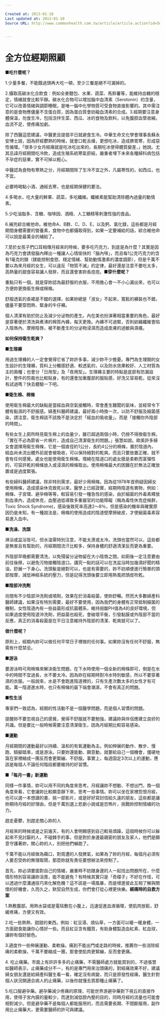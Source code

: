 ```yaml
---

Created at: 2013-01-10
Last updated at: 2013-01-10
Source URL: http://www.commonhealth.com.tw/article/article.action?id=5019736&page=5


---
```


# 全方位經期照顧


**■吃什麼呢？**

1.少量多餐，不能餓過頭再大吃一頓，至少三餐是絕不可漏掉的。

2.攝取高碳水化合飲食：例如全麥麵包、水果、蔬菜、馬鈴薯等，能維持血糖的穩定，情緒就會比較平靜。碳水化合物可以增加腦中血清素（Serotonin）的含量，它可以改善情緒與調節睡眠，是唯一腦中化學物質可受食物直接影響的。其中需注意的是食物應儘量不含蛋白質，因為蛋白質會妨礙血清素的合成。3.經期要注意身體保溫，勿食生冷，包括涼拌生菜、西瓜、冰的食物及飲料，以免腹腔血管收縮，血流不足，使疼痛加劇。

除了西醫這麼建議，中醫更且提倡平日就避食生冷。中華生命文化學會理事長蘇永安博士說，因為肝經鬱熱的時候，就會口乾舌燥，更想吃冰，造成脾胃寒，形成惡性循環。「很多少女月經痛就是吃冰吃出來的，長期吃冰使得體質變差，」她說。尤其忌諱月經期間吃冷飲，造成生殖系統寒氣瘀結，嚴重者埋下未來各種婦科病包括不孕症的惡果，實不可掉以輕心。

中醫認為食物有寒熱之分，月經期間除了生冷不宜之外，凡屬寒性的，如西瓜，也不宜。

必要時喝點小酒，通經去寒，也是經期保健的要法。

4.多喝水，吃大量的鮮果、蔬菜，多吃纖維。纖維素能幫助清除體內過量的動情素。

5.少吃油脂多、含糖、咖啡因、酒精、人工糖精等刺激性強的食品。

6.補充綜合維他命。維他命A、B群、C、D、E，以及鈣、氯化鎂，這些都是月經期間身體需要的營養素，食物中也都攝取得到，如果一定要補給的話，綜合維他命可以說是最萬全的補給了。

7.至於女孩子們口耳相傳月經來的時候，要多吃巧克力，到底是為什麼？其實是因為巧克力會誘發腦內釋出一種讓人心情愉快的「腦內啡」，而且每1公克巧克力約含有1毫克的鎂（鎂能控制食慾、穩定情緒、幫助動情激素的濃度調節），但是千萬不要以為來月經的女生，可以違反「物質不滅」的定律，最好還是注意不要吃太多，高熱量的甜食容易讓人發胖，而且還會害妳長痘痘。**■穿什麼呢？**

重點只有一個，就是穿妳認為最舒服的衣服，不用擔心會一不小心漏出來，也可以方便妳更換衛生棉或棉條。

舒服透氣的長裙是不錯的選擇，如果妳總是「淑女」不起來，寬鬆的褲裝也不錯，儘量不要穿悶熱、緊身的牛仔褲。

個人清潔有助於防止及減少分泌物的產生。內在美也扮演著相當重要的角色，最好是穿著便於清洗與煮沸的棉質內褲，每天更換。內褲不可過緊，否則紡織纖維會陷入陰唇內、摩擦陰唇，被不斷產生的分泌物浸濕而造成皮膚的過敏與濕癢。

**如何保持衛生乾爽？**

**■生理褲**

用過生理褲的人一定會覺得它省了妳許多事，減少妳不少擔憂。專門為生理期的女生設計的生理褲，質料上分觸感舒適、較透氣的，以及防水效果較好、人工材質為主的兩種；也會分「日用型」及「夜用型」。生理褲主要的特點是底部有防漏設計，整件的剪裁也比較貼身，有的還會加重腹部的服貼感，好洗又容易乾，從來沒有試過嗎？快去體驗一下吧。

**■衛生棉、棉條**

使用衛生棉最大的缺點是當經血與空氣接觸時，常會產生難聞的氣味，並經常令下體有黏濕的不舒服感。婦產科醫師建議，最好兩小時換一次，以防不舒服及細菌感染，請注意，衛生棉該不該換不是決定於「經血的吸收量」，而是「接觸你外陰部的時間」。

有些女生上廁所時見衛生棉上的血量少，雖已超過兩個小時，仍捨不得換衛生棉，「實在不必為節省一片棉片，造成自己清潔衛生的問題。」張慧如說。歐美許多婦女會選擇用衛生棉條，它是一個直徑約1公分，長約4公分的棉條，置於陰道內，經血尚未流出體外前就會被吸收，可以保持絕對的乾爽。而且只要放置正確，就不會有任何感覺。處女也能使用衛生棉條。環繞在陰道口的處女膜是柔軟而富彈性的，可容許乾的棉條放入或浸濕的棉條取出。使用棉條最大的困難在於無法正確放置或是過度緊張。

有些婦科醫師建議，除非特別需求，最好少用棉條。因為從1978年首例疑因婦女使用棉條，造成感染休克致死以來，醫學上已經證實，經期時陰道有異物，例如：棉條、子宮環、避孕棉等等，較容易引發一種急性的感染，由於細菌的外毒素釋放到血液內，造成休克，血壓過低導致多重器官的功能障礙（稱為毒性休克症候群，Toxic Shock Syndrome)，感染後致死率高達2～8％，但是感染的機率與確實原因仍是未知，有一種說法是，棉條的使用造成的陰道壁摩擦破皮，才使細菌毒素容易進入血中。

**■洗澡、洗頭**

淋浴或盆浴皆可。但水溫需特別注意，不能太燙或太冷。洗頭也當然可以，這些都是無害且有幫助的，月經期間流汗比較多，保持身體的舒適清潔反而更為重要。

外陰部早晚都需要清洗，以免殘留分泌物留在大小陰唇之間，如廁後一定注意要由前往後擦，以避免污物接觸陰道口。講究一點的話可以在洗盆浴時加幾滴好聞的精油，舒展一下身心。洗頭髮是絕對可以，也是有需要的，妳不妨順便進行簡單的頭部按摩，減低神經系統的壓力，但是記得洗頭後要立即用熱風把頭皮吹乾。

**■陰部沖洗劑**

坊間有不少陰部沖洗劑或噴劑，效果在於消毒殺菌，使妳舒暢。然而大多數婦產科醫師建議，如果沒有特別需要，最好不要使用，因為我們的身體有正常抵制細菌的機制，女性陰道內有一些益菌形成抗菌體系，維持弱酸PH值為4的良好環境，但如果過度使用陰道沖洗劑，把益菌也殺死，會破壞平衡，引發黏膜或外陰部不當的反應，真正的消毒殺菌是在平日注意維持外陰部的清潔、乾爽就可以了。

**做什麼呢？**

原則上，經期內妳可以做任何平常日子裡做的任何事。如果妳沒有任何不舒服，無需有什麼禁忌。

**■游泳**

要游泳時可用棉條來解決衛生問題，在下水時使用一個全新的棉條即可，倒是在水中的時間不宜過長，水不要太冷。因為妳在經期時對冷水特別敏感，所以不要穿著濕的衣服。一般說來，水是不會跑進陰道裡的，只有生產次數太多的女性才有可能。萬一陰道進水時，也只有棉條的最下端會潮濕，不會有真正的問題。

**■性生活**

專家們一致認為，經期的性活動不是一個醫學問題，而是個人習慣的問題。

提醒妳不要忽視自己的感覺，覺得不舒服就不要勉強，建議妳與伴侶應建立良好的共識。但是要比一般時候需要注意清潔衛生，因為月經期比較容易感染。

**■運動**

月經期間的運動最好以持續、溫和的有氧運動為主。例如伸展的動作、散步、慢跑、騎腳踏車，或是游泳。只要妳還能動、願意動，就要給自己一個機會，僵硬地窩在家裡縮成一團反而會更緊繃、不舒服。事實上，每週固定3次以上的運動，應該是每個人不論任何階段都要維持的好習慣。

**■「每月一書」新運動**

同樣一件事情，妳可以用不同的角度來思考。月經讓妳不想動、不想出門，換一個角度來看，它會讓妳比較願意靜下來，思考一些事情。妳可以坐在家裡怨恨月經，也可以選一本想讀的書、挑一部影片，或是好好寫封信給久違的朋友，這些都是讓妳期待月經的好理由，但是千萬別選上悲劇小說或是恐怖片，挑戰妳控制情緒的功力。

趕走憂鬱，別趕走關心妳的人

月經來的時候或是之前幾天，有的人會明顯感到自己較易煩躁，這個時候你可以躲起來不見討厭的人，不碰棘手的事，但是對於身邊最親密的朋友及家人，他們是願意守護著妳，關心妳的人，別把他們嚇跑了。

千萬不能以月經做為藉口，對周遭的人發脾氣，如果為了妳的月經，每個月必須有人要忍受妳的無理取鬧，那麼妳就有責任要想辦法來控制了。

首先，妳必須要面對自己的情緒，嚴重時不妨跟身邊的人一起找出問題所在，什麼情形特別容易讓妳沮喪，能不能避免？有時候其實只是「奇檬子」不好在作怪，可以透過什麼溝通技巧來化解危機？這不該是一場風暴，而是增進彼此互相了解與關懷的好機會，久而久之，默契自然生成，你們會打從心裡更快樂。**經痛時的自救方案**

1.熱敷腹部。用熱水袋或是電毯敷在小腹上，迅速促進血液循環，使肌肉放鬆，舒緩疼痛，方便又有效。

2.吃一些熱熱、甜甜的東西。例如：紅豆湯、燒仙草，一方面可以暖一暖身體，一方面甜食能讓你心情好一些。而且紅豆含有鐵質，有助身體製造血紅素、紅血球，讓妳有個好臉色。

3.適度作一些伸展運動、柔軟操。痛到不能出門或走路的時候，推薦你一些消除經痛的柔軟操，千萬不要縮成一團，那會使肌肉更緊繃，反而會更痛。

4\. 吃止痛藥。市面上有許許多多的止痛藥，不需醫師處方就能買到的，不過張慧如醫師表示，止痛藥成分不一，有的是專門用來治頭痛的，對經痛效果不好，建議婦女朋友還是給婦產科醫生看一看，確定沒有病變，而只是原發性經痛，醫生針對個人狀況開適合病人的止痛藥，以後你就懂去買那種止痛藥了。

5.吃口服避孕藥。避孕藥減少疼痛的原理，可能世界游避孕藥對下視丘的直接作用，使得子宮內膜的量較少，而達到減低腔內壓的目的，同時月經的流量也可能會相對減少。但是避孕藥不是每個人都能服用的，而且需要長期、不間斷服用，副作用比止痛藥大，更需要醫師的許可與建議。


